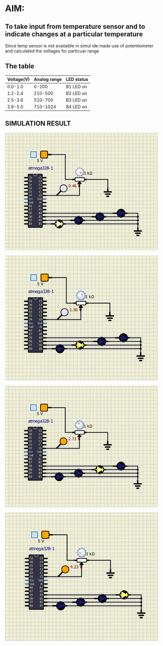 # AIM: 
## To take input from temperature sensor and to indicate changes at a particular temperature

Since temp sensor is not availaible in simul ide made use of potentiometer and calculated the voltages for 
particuar range


## The table

|Voltage(V)|Analog range|LED status|
|--- |--- |--- |
|0.0-1.0|0-200|B1 LED on|
|1.2-2.4|210-500|B2 LED on|
|2.5-3.6|510-700|B3 LED on|
|3.8-5.0|710-1024|B4 LED on|

## SIMULATION  RESULT
![](img/b1.PNG)


![](img/b2.PNG)


![](img/b3.PNG)


![](img/b4.png)